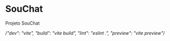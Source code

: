 # SouChat
Projeto SouChat

/*"dev": "vite",
    "build": "vite build",
    "lint": "eslint .",
    "preview": "vite preview"*/
